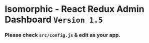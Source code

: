 # Isomorphic - React Redux Admin Dashboard `Version 1.5`

### Please check `src/config.js` & edit as your app.
